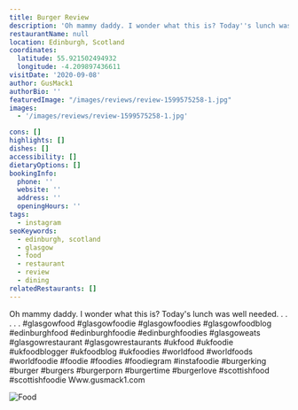 ```yaml
---
title: Burger Review
description: 'Oh mammy daddy. I wonder what this is? Today''s lunch was well needed. . . . . . #glasgowfood #glasgowfoodie #glasgowfoodies #glasgowfoodblog #edinburghfood #edinburghfoodie #edinbu'
restaurantName: null
location: Edinburgh, Scotland
coordinates:
  latitude: 55.921502494932
  longitude: -4.209897436611
visitDate: '2020-09-08'
author: GusMack1
authorBio: ''
featuredImage: "/images/reviews/review-1599575258-1.jpg"
images:
  - '/images/reviews/review-1599575258-1.jpg'

cons: []
highlights: []
dishes: []
accessibility: []
dietaryOptions: []
bookingInfo:
  phone: ''
  website: ''
  address: ''
  openingHours: ''
tags:
  - instagram
seoKeywords:
  - edinburgh, scotland
  - glasgow
  - food
  - restaurant
  - review
  - dining
relatedRestaurants: []
---
```


Oh mammy daddy. I wonder what this is? Today's lunch was well needed.
.
.
.
.
.
#glasgowfood #glasgowfoodie #glasgowfoodies #glasgowfoodblog #edinburghfood #edinburghfoodie #edinburghfoodies #glasgoweats #glasgowrestaurant #glasgowrestaurants #ukfood #ukfoodie #ukfoodblogger #ukfoodblog #ukfoodies #worldfood #worldfoods #worldfoodie #foodie #foodies #foodiegram #instafoodie #burgerking #burger #burgers #burgerporn #burgertime #burgerlove #scottishfood #scottishfoodie
Www.gusmack1.com

![Food](/images/reviews/review-1599575258-1.jpg)
